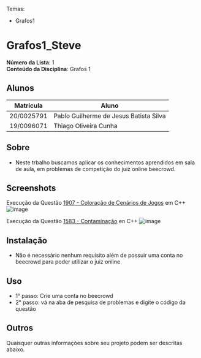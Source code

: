 

Temas:
 - Grafos1

# Grafos1_Steve

**Número da Lista**: 1 <br>
**Conteúdo da Disciplina**: Grafos 1 <br>

## Alunos
|Matrícula | Aluno |
| -- | -- |
| 20/0025791  |  Pablo Guilherme de Jesus Batista Silva |
| 19/0096071  |  Thiago Oliveira Cunha |

## Sobre 
- Neste trbalho buscamos aplicar os conhecimentos aprendidos em sala de aula, em problemas de competição do juiz online beecrowd.

## Screenshots
Execução da Questão [1907 - Coloração de Cenários de Jogos](https://github.com/projeto-de-algoritmos/Grafos1_Steve/tree/master/quest%C3%B5esGrafo1/Thiago/1907%20-%20Colora%C3%A7%C3%A3o%20de%20Cen%C3%A1rios%20de%20Jogos) em C++
![image](https://user-images.githubusercontent.com/71983200/235367528-74097459-7888-4b23-bf7e-6df4e1204fb8.png)


Execução da Questão [1583 - Contaminação](https://github.com/projeto-de-algoritmos/Grafos1_Steve/tree/master/quest%C3%B5esGrafo1/Thiago/1583%20-%20Contamina%C3%A7%C3%A3o) en C++
![image](https://user-images.githubusercontent.com/71983200/235367266-f52fd938-0f0d-486a-9742-95990b623183.png)


## Instalação 

- Não é necessário nenhum requisito além de possuir uma conta no beecrowd para poder utilizar o juiz online

## Uso 

- 1° passo: Crie uma conta no beecrowd 
- 2° passo: vá na aba de pesquisa de problemas e digite o código da questão

## Outros 
Quaisquer outras informações sobre seu projeto podem ser descritas abaixo.




